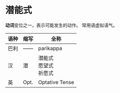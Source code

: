 # 潜能式

**动词**变位之一，表示可能发生的动作。
常用语虚拟语气。

|语种|缩写|全称|
|-|-|-|
|巴利|——|parikappa|
|汉|潜|潜能式<br>愿望式<br>祈愿式|
|英|Opt.|Optative Tense|

